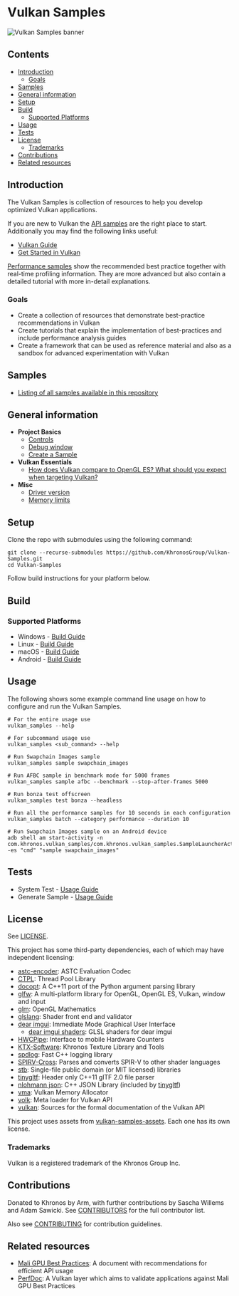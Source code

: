<!--
- Copyright (c) 2019-2021, Arm Limited and Contributors
-
- SPDX-License-Identifier: Apache-2.0
-
- Licensed under the Apache License, Version 2.0 the "License";
- you may not use this file except in compliance with the License.
- You may obtain a copy of the License at
-
-     http://www.apache.org/licenses/LICENSE-2.0
-
- Unless required by applicable law or agreed to in writing, software
- distributed under the License is distributed on an "AS IS" BASIS,
- WITHOUT WARRANTIES OR CONDITIONS OF ANY KIND, either express or implied.
- See the License for the specific language governing permissions and
- limitations under the License.
-
-->

# Vulkan Samples <!-- omit in toc -->

![Vulkan Samples banner](banner.jpg)

## Contents <!-- omit in toc -->

- [Introduction](#introduction)
  - [Goals](#goals)
- [Samples](#samples)
- [General information](#general-information)
- [Setup](#setup)
- [Build](#build)
  - [Supported Platforms](#supported-platforms)
- [Usage](#usage)
- [Tests](#tests)
- [License](#license)
  - [Trademarks](#trademarks)
- [Contributions](#contributions)
- [Related resources](#related-resources)

## Introduction

The Vulkan Samples is collection of resources to help you develop optimized Vulkan applications.

If you are new to Vulkan the [API samples](samples/api) are the right place to start.
Additionally you may find the following links useful:
 - [Vulkan Guide](https://github.com/KhronosGroup/Vulkan-Guide)
 - [Get Started in Vulkan](https://vulkan-tutorial.com/)

 [Performance samples](samples/performance) show the recommended best practice together with real-time profiling information.
 They are more advanced but also contain a detailed tutorial with more in-detail explanations.

### Goals
- Create a collection of resources that demonstrate best-practice recommendations in Vulkan
- Create tutorials that explain the implementation of best-practices and include performance analysis guides
- Create a framework that can be used as reference material and also as a sandbox for advanced experimentation with Vulkan

## Samples
- [Listing of all samples available in this repository ](./samples/README.md)

## General information
- **Project Basics**
  - [Controls](./docs/misc.md#controls)
  - [Debug window](./docs/misc.md#debug-window)
  - [Create a Sample](./docs/create_sample.md)
- **Vulkan Essentials**  
  - [How does Vulkan compare to OpenGL ES? What should you expect when targeting Vulkan?](./samples/vulkan_basics.md)
- **Misc**
  - [Driver version](./docs/misc.md#driver-version)
  - [Memory limits](./docs/memory_limits.md)

## Setup

Clone the repo with submodules using the following command:

```
git clone --recurse-submodules https://github.com/KhronosGroup/Vulkan-Samples.git
cd Vulkan-Samples
```

Follow build instructions for your platform below.

## Build

### Supported Platforms
- Windows - [Build Guide](./docs/build.md#windows "Windows Build Guide")
- Linux - [Build Guide](./docs/build.md#linux "Linux Build Guide")
- macOS - [Build Guide](./docs/build.md#macos "macOS Build Guide")
- Android - [Build Guide](./docs/build.md#android "Android Build Guide")

## Usage

The following shows some example command line usage on how to configure and run the Vulkan Samples.

```
# For the entire usage use
vulkan_samples --help

# For subcommand usage use
vulkan_samples <sub_command> --help

# Run Swapchain Images sample
vulkan_samples sample swapchain_images

# Run AFBC sample in benchmark mode for 5000 frames
vulkan_samples sample afbc --benchmark --stop-after-frames 5000

# Run bonza test offscreen
vulkan_samples test bonza --headless

# Run all the performance samples for 10 seconds in each configuration
vulkan_samples batch --category performance --duration 10

# Run Swapchain Images sample on an Android device
adb shell am start-activity -n com.khronos.vulkan_samples/com.khronos.vulkan_samples.SampleLauncherActivity -es "cmd" "sample swapchain_images"
```

## Tests

- System Test - [Usage Guide](docs/testing.md#system-test "System Test Guide")
- Generate Sample - [Usage Guide](docs/testing.md#generate-sample-test "Generate Sample Test Guide")


## License

See [LICENSE](LICENSE).

This project has some third-party dependencies, each of which may have independent licensing:

- [astc-encoder](https://github.com/ARM-software/astc-encoder): ASTC Evaluation Codec
- [CTPL](https://github.com/vit-vit/CTPL): Thread Pool Library
- [docopt](https://github.com/docopt/docopt.cpp): A C++11 port of the Python argument parsing library
- [glfw](https://github.com/glfw/glfw): A multi-platform library for OpenGL, OpenGL ES, Vulkan, window and input
- [glm](https://github.com/g-truc/glm): OpenGL Mathematics
- [glslang](https://github.com/KhronosGroup/glslang): Shader front end and validator
- [dear imgui](https://github.com/ocornut/imgui): Immediate Mode Graphical User Interface
  - [dear imgui shaders](https://github.com/SaschaWillems/Vulkan/tree/master/data/shaders/imgui): GLSL shaders for dear imgui
- [HWCPipe](https://github.com/ARM-software/HWCPipe): Interface to mobile Hardware Counters
- [KTX-Software](https://github.com/KhronosGroup/KTX-Software): Khronos Texture Library and Tools
- [spdlog](https://github.com/gabime/spdlog): Fast C++ logging library
- [SPIRV-Cross](https://github.com/KhronosGroup/SPIRV-Cross): Parses and converts SPIR-V to other shader languages
- [stb](https://github.com/nothings/stb): Single-file public domain (or MIT licensed) libraries
- [tinygltf](https://github.com/syoyo/tinygltf): Header only C++11 glTF 2.0 file parser
- [nlohmann json](https://github.com/nlohmann/json): C++ JSON Library (included by [tinygltf](https://github.com/syoyo/tinygltf))
- [vma](https://github.com/GPUOpen-LibrariesAndSDKs/VulkanMemoryAllocator): Vulkan Memory Allocator
- [volk](https://github.com/zeux/volk): Meta loader for Vulkan API
- [vulkan](https://github.com/KhronosGroup/Vulkan-Docs): Sources for the formal documentation of the Vulkan API

This project uses assets from [vulkan-samples-assets](https://github.com/KhronosGroup/Vulkan-Samples-Assets). Each one has its own license.

### Trademarks

Vulkan is a registered trademark of the Khronos Group Inc.

## Contributions

Donated to Khronos by Arm, with further contributions by Sascha Willems and Adam Sawicki. See [CONTRIBUTORS](CONTRIBUTORS.md) for the full contributor list.

Also see [CONTRIBUTING](CONTRIBUTING.md) for contribution guidelines.

## Related resources

- [Mali GPU Best Practices](https://developer.arm.com/solutions/graphics/developer-guides/advanced-guides/mali-gpu-best-practices): A document with recommendations for efficient API usage
- [PerfDoc](https://github.com/ARM-software/perfdoc): A Vulkan layer which aims to validate applications against Mali GPU Best Practices
